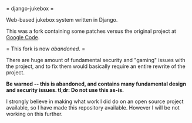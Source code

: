 = django-jukebox =

Web-based jukebox system written in Django.

This was a fork containing some patches versus the original project at [Google Code](https://code.google.com/p/django-jukebox/).

= This fork is now _abandoned_. =

There are huge amount of fundamental security and "gaming" issues with the project, and to fix them would basically require an entire rewrite of the project.

**Be warned -- this is abandoned, and contains many fundamental design and security issues.  tl;dr: Do not use this as-is.**

I strongly believe in making what work I did do on an open source project available, so I have made this repository available.  However I will be not working on this further.
